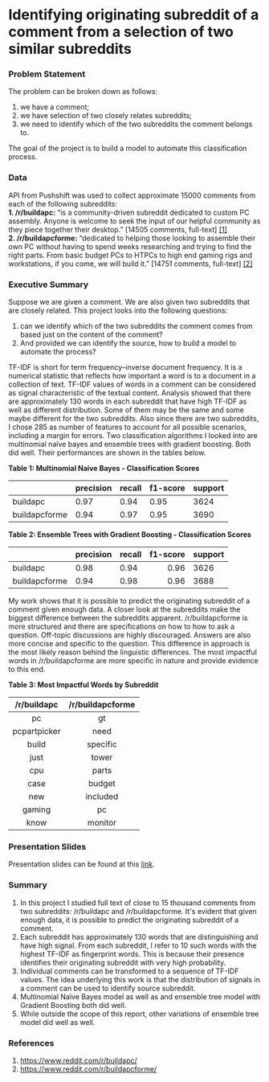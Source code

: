 # Identifying originating subreddit of a comment from a selection of two similar subreddits

### Problem Statement

The problem can be broken down as follows:
1. we have a comment;
2. we have selection of two closely relates subreddits;
2. we need to identify which of the two subreddits the comment belongs to.

The goal of the project is to build a model to automate this classification process.

### Data

API from Pushshift was used to collect approximate 15000 comments from each of the following subreddits:  
**1. /r/buildapc:** “is a community-driven subreddit dedicated to custom PC assembly. Anyone is welcome to seek the input of our helpful community as they piece together their desktop.” [14505 comments, full-text] [[1]](https://www.reddit.com/r/buildapc/)   
**2. /r/buildapcforme:** “dedicated to helping those looking to assemble their own PC without having to spend weeks researching and trying to find the right parts. From basic budget PCs to HTPCs to high end gaming rigs and workstations, if you come, we will build it.” [14751 comments, full-text] [[2]](https://www.reddit.com/r/buildapcforme/)

### Executive Summary

Suppose we are given a comment. We are also given two subreddits that are closely related. This project looks into the following questions:  
1. can we identify which of the two subreddits the comment comes from based just on the content of the comment? 
2. And provided we can identify the source, how to build a model to automate the process?

TF-IDF is short for term frequency–inverse document frequency. It is a numerical statistic that reflects how important a word is to a document in a collection of text. TF-IDF values of words in a comment can be considered as signal characteristic of the textual content. Analysis showed that there are approximately 130 words in each subreddit that have high TF-IDF as well as different distribution. Some of them may be the same and some maybe different for the two subreddits. Also since there are two subreddits, I chose 285 as number of features to account for all possible scenarios, including a margin for errors. Two classification algorithms I looked into are multinomial naïve bayes and ensemble trees with gradient boosting. Both did well. Their performances are shown in the tables below.

**Table 1: Multinomial Naive Bayes - Classification Scores**

|               | precision | recall | f1-score | support |
|---------------|-----------|--------|----------|---------|
| buildapc      | 0.97      | 0.94   | 0.95     | 3624    |
| buildapcforme | 0.94      | 0.97   | 0.95     | 3690    |  



**Table 2: Ensemble Trees with Gradient Boosting - Classification Scores**

|               | precision | recall | f1-score | support |
|---------------|-----------|--------|---------:|---------|
| buildapc      | 0.98      | 0.94   | 0.96     | 3626    |
| buildapcforme | 0.94      | 0.98   | 0.96     | 3688    |

My work shows that it is possible to predict the originating subreddit of a comment given enough data. A closer look at the subreddits make the biggest difference between the subreddits apparent. /r/buildapcforme is more structured and there are specifications on how to how to ask a question. Off-topic discussions are highly discouraged. Answers are also more concise and specific to the question. This difference in approach is the most likely reason behind the linguistic differences. The most impactful words in /r/buildapcforme are more specific in nature and provide evidence to this end.

**Table 3: Most Impactful Words by Subreddit**

| **/r/buildapc** | **/r/buildapcforme** |
|:---------------:|:--------------------:|
|        pc       |          gt          |
|   pcpartpicker  |         need         |
|      build      |       specific       |
|       just      |         tower        |
|       cpu       |         parts        |
|       case      |        budget        |
|       new       |       included       |
|      gaming     |          pc          |
|       know      |        monitor       |

### Presentation Slides

Presentation slides can be found at this [link](https://docs.google.com/presentation/d/1VWvXB5wIVROsgMrCPC8wrP6UWXK9AevRttuMvmZ4bzM/edit?usp=sharing).

### Summary

1. In this project I studied full text of close to 15 thousand comments from two subreddits: /r/buildapc and /r/buildapcforme. It's evident that given enough data, it is possible to predict the originating subreddit of a comment.
2. Each subreddit has approximately 130 words that are distinguishing and have high signal. From each subreddit, I refer to 10 such words with the highest TF-IDF as fingerprint words. This is because their presence identifies their originating subreddit with very high probability.
3. Individual comments can be transformed to a sequence of TF-IDF values. The idea underlying this work is that the distribution of signals in a comment can be used to identify source subreddit. 
4. Multinomial Naïve Bayes model as well as and ensemble tree model with Gradient Boosting both did well. 
5. While outside the scope of this report, other variations of ensemble tree model did well as well. 

### References

1. https://www.reddit.com/r/buildapc/
2. https://www.reddit.com/r/buildapcforme/
